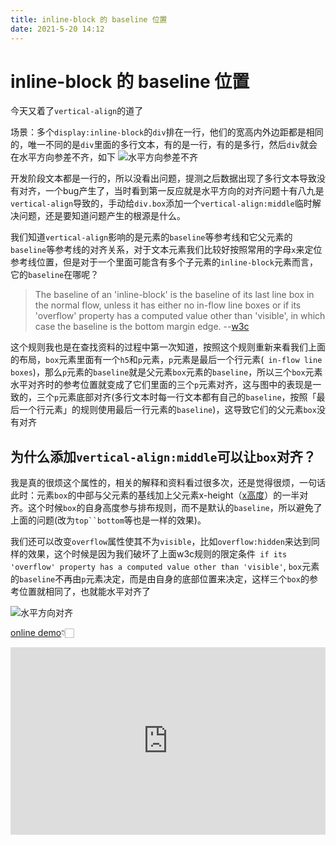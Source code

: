 ```yaml
---
title: inline-block 的 baseline 位置
date: 2021-5-20 14:12
---
```


# inline-block 的 baseline 位置

今天又着了`vertical-align`的道了

场景：多个`display:inline-block`的`div`排在一行，他们的宽高内外边距都是相同的，唯一不同的是`div`里面的多行文本，有的是一行，有的是多行，然后`div`就会在水平方向参差不齐，如下
![水平方向参差不齐](/img/20211201142845.png)

开发阶段文本都是一行的，所以没看出问题，提测之后数据出现了多行文本导致没有对齐，一个bug产生了，当时看到第一反应就是水平方向的对齐问题十有八九是`vertical-align`导致的，手动给`div.box`添加一个`vertical-align:middle`临时解决问题，还是要知道问题产生的根源是什么。

我们知道`vertical-align`影响的是元素的`baseline`等参考线和它父元素的`baseline`等参考线的对齐关系，对于文本元素我们比较好按照常用的字母`x`来定位参考线位置，但是对于一个里面可能含有多个子元素的`inline-block`元素而言，它的`baseline`在哪呢？

> The baseline of an 'inline-block' is the baseline of its last line box in the normal flow, unless it has either no in-flow line boxes or if its 'overflow' property has a computed value other than 'visible', in which case the baseline is the bottom margin edge. --[w3c](https://www.w3.org/TR/CSS2/visudet.html#leading)

这个规则我也是在查找资料的过程中第一次知道，按照这个规则重新来看我们上面的布局，`box`元素里面有一个`h5`和`p`元素，`p`元素是最后一个行元素(` in-flow line boxes`)，那么`p`元素的`baseline`就是父元素`box`元素的`baseline`，所以三个`box`元素水平对齐时的参考位置就变成了它们里面的三个`p`元素对齐，这与图中的表现是一致的，三个`p`元素底部对齐(多行文本时每一行文本都有自己的`baseline`，按照「最后一个行元素」的规则使用最后一行元素的`baseline`)，这导致它们的父元素`box`没有对齐

## 为什么添加`vertical-align:middle`可以让`box`对齐？

我是真的很烦这个属性的，相关的解释和资料看过很多次，还是觉得很烦，一句话此时：元素`box`的中部与父元素的基线加上父元素x-height（[x高度](https://www.zhangxinxu.com/wordpress/2015/06/about-letter-x-of-css/)）的一半对齐。这个时候`box`的自身高度参与排布规则，而不是默认的`baseline`，所以避免了上面的问题(改为`top``bottom`等也是一样的效果)。

我们还可以改变`overflow`属性使其不为`visible`，比如`overflow:hidden`来达到同样的效果，这个时候是因为我们破坏了上面w3c规则的限定条件` if its 'overflow' property has a computed value other than 'visible'`, `box`元素的`baseline`不再由`p`元素决定，而是由自身的底部位置来决定，这样三个`box`的参考位置就相同了，也就能水平对齐了

![水平方向对齐](/img/20211201142932.png)

[online demo](https://codepen.io/kricsleo/pen/NWvwpzR)👇🏻
<iframe height="300" style="width: 100%;" scrolling="no" title="inline-block vertical-align" src="https://codepen.io/kricsleo/embed/preview/NWvwpzR?default-tab=result" frameborder="no" loading="lazy" allowtransparency="true" allowfullscreen="true">
  See the Pen <a href="https://codepen.io/kricsleo/pen/NWvwpzR">
  inline-block vertical-align</a> by kricsleo (<a href="https://codepen.io/kricsleo">@kricsleo</a>)
  on <a href="https://codepen.io">CodePen</a>.
</iframe>
